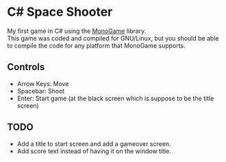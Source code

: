 C# Space Shooter
================
My first game in C# using the [MonoGame](http://monogame.org/) library.  
This game was coded and compiled for GNU/Linux, but you should be able to compile the code for any platform that MonoGame supports.

Controls
--------
* Arrow Keys: Move
* Spacebar: Shoot
* Enter: Start game (at the black screen which is suppose to be the title screen)

TODO
----
* Add a title to start screen  and add a gameover screen.
* Add score text instead of having it on the window title.
